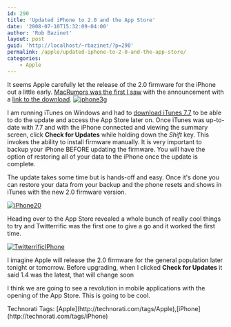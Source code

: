 ```yaml
---
id: 290
title: 'Updated iPhone to 2.0 and the App Store'
date: '2008-07-10T15:32:09-04:00'
author: 'Rob Bazinet'
layout: post
guid: 'http://localhost/~rbazinet/?p=290'
permalink: /apple/updated-iphone-to-2-0-and-the-app-store/
categories:
    - Apple
---
```


It seems Apple carefully let the release of the 2.0 firmware for the iPhone out a little early. [MacRumors was the first I saw](http://www.macrumors.com/2008/07/10/iphone-2-0-firmware-5a347-available-early/) with the announcement with a [link to the download](http://appldnld.apple.com.edgesuite.net/content.info.apple.com/iPhone/061-4955.20080710.bgt53/iPhone1,2_2.0_5A347_Restore.ipsw). [![iphone3g](https://accidentaltechnologist.com/files/media/image/WindowsLiveWriter/UpdatediPhoneto2.0andtheAppStore_C5E7/iphone3g_thumb.png)](https://accidentaltechnologist.com/files/media/image/WindowsLiveWriter/UpdatediPhoneto2.0andtheAppStore_C5E7/iphone3g_2.png)

I am running iTunes on Windows and had to [download iTunes 7.7](http://www.apple.com/itunes/download/) to be able to do the update and access the App Store later on. Once iTunes was up-to-date with 7.7 and with the iPhone connected and viewing the summary screen, click **Check for Updates** while holding down the *Shift* key. This invokes the ability to install firmware manually. It is very important to backup your iPhone BEFORE updating the firmware. You will have the option of restoring all of your data to the iPhone once the update is complete.

The update takes some time but is hands-off and easy. Once it's done you can restore your data from your backup and the phone resets and shows in iTunes with the new 2.0 firmware version.

[![iPhone20](https://accidentaltechnologist.com/files/media/image/WindowsLiveWriter/UpdatediPhoneto2.0andtheAppStore_C5E7/iPhone20_thumb.jpg)](https://accidentaltechnologist.com/files/media/image/WindowsLiveWriter/UpdatediPhoneto2.0andtheAppStore_C5E7/iPhone20_2.jpg)

Heading over to the App Store revealed a whole bunch of really cool things to try and Twitterrific was the first one to give a go and it worked the first time.

[![TwitterrificIPhone](https://accidentaltechnologist.com/files/media/image/WindowsLiveWriter/UpdatediPhoneto2.0andtheAppStore_C5E7/TwitterrificIPhone_thumb.jpg)](https://accidentaltechnologist.com/files/media/image/WindowsLiveWriter/UpdatediPhoneto2.0andtheAppStore_C5E7/TwitterrificIPhone_2.jpg)

I imagine Apple will release the 2.0 firmware for the general population later tonight or tomorrow. Before upgrading, when I clicked **Check for Updates** it said 1.4 was the latest, that will change soon

I think we are going to see a revolution in mobile applications with the opening of the App Store. This is going to be cool.

<div class="wlWriterSmartContent" id="scid:0767317B-992E-4b12-91E0-4F059A8CECA8:2ecc0cad-b052-43fa-9d6c-d69201c4507f" style="padding-right: 0px; display: inline; padding-left: 0px; padding-bottom: 0px; margin: 0px; padding-top: 0px">Technorati Tags: [Apple](http://technorati.com/tags/Apple),[iPhone](http://technorati.com/tags/iPhone)</div>